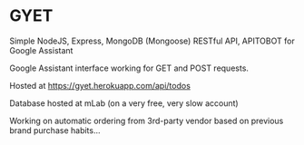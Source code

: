 # GYET
Simple NodeJS, Express, MongoDB (Mongoose) RESTful API, APITOBOT for Google Assistant

Google Assistant interface working for GET and POST requests.

Hosted at https://gyet.herokuapp.com/api/todos

Database hosted at mLab (on a very free, very slow account)

Working on automatic ordering from 3rd-party vendor based on previous brand purchase habits...
